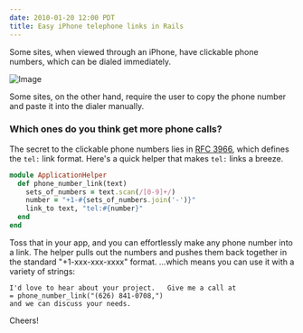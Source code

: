 ```yaml
---
date: 2010-01-20 12:00 PDT
title: Easy iPhone telephone links in Rails
---
```


Some sites, when viewed through an iPhone, have clickable phone numbers, which can be dialed immediately.  

![Image](iphone-tel-link/original.jpg)

Some sites, on the other hand, require the user to copy the phone number and paste it into the dialer manually.   

### Which ones do you think get more phone calls?

The secret to the clickable phone numbers lies in [RFC 3966](http://www.ietf.org/rfc/rfc3966.txt), which defines the `tel:` link format.  Here's a quick helper that makes `tel:` links a breeze.

~~~ ruby
module ApplicationHelper
  def phone_number_link(text)
    sets_of_numbers = text.scan(/[0-9]+/)
    number = "+1-#{sets_of_numbers.join('-')}"
    link_to text, "tel:#{number}"
  end
end
~~~

Toss that in your app, and you can effortlessly make any phone number into a link.  The helper pulls out the numbers and pushes them back together in the standard "+1-xxx-xxx-xxxx" format.  ...which means you can use it with a variety of strings:

~~~ haml
I'd love to hear about your project.   Give me a call at
= phone_number_link("(626) 841-0708,")
and we can discuss your needs.
~~~

Cheers!
